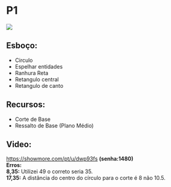 # P1
![](https://github.com/Natalnet/GCAD/blob/master/P1/P1.jpg)
## Esboço:
* Circulo<br>
* Espelhar entidades <br>
* Ranhura Reta<br>
* Retangulo central <br>
* Retangulo de canto<br>


## Recursos:
* Corte de Base<br>
* Ressalto de Base (Plano Médio) <br>

## Video:
https://showmore.com/pt/u/dwp93fs  **(senha:1480)**<br>
**Erros:**<br>
**8,35:** Utilizei 49 o correto seria 35.<br>
**17,35:** A distância do centro do círculo para o corte é 8 não 10.5.
